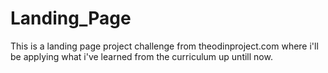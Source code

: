# Landing_Page

This is a landing page project challenge from theodinproject.com where i'll be applying what i've learned from the curriculum up untill now.
